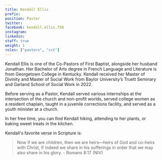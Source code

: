 ```yaml
---
title: Kendall Ellis
prefix:
position: Pastor
twitter:
facebook: kendall.ellis.758
instagram:
linkedin:
staff: true
weight: 1
roles: ["pastors", "cct"]
---
```


Kendall Ellis is one of the Co-Pastors of First Baptist, alongside her husband Jonathan. Her Bachelor of Arts degree in French Language and Literature is from Georgetown College in Kentucky. Kendall received her Master of Divinity and Master of Social Work from Baylor University’s Truett Seminary and Garland School of Social Work in 2022.

Before serving as a Pastor, Kendall served various internships at the intersection of the church and non-profit worlds, served college women as a resident chaplain, taught in a juvenile corrections facility, and served as a youth minister at a church.   

In her free time, you can find Kendall hiking, attending to her plants, or baking sweet treats in the kitchen.

Kendall's favorite verse in Scripture is:
> Now if we are children, then we are heirs—heirs of God and co-heirs with Christ, if indeed we share in his sufferings in order that we may also share in his glory. - Romans 8:17 (NIV)
